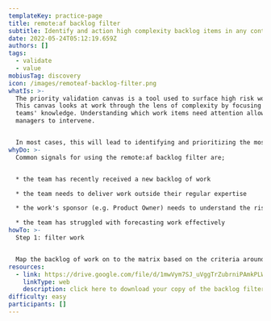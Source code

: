 ```yaml
---
templateKey: practice-page
title: remote:af backlog filter
subtitle: Identify and action high complexity backlog items in any context.
date: 2022-05-24T05:12:19.659Z
authors: []
tags:
  - validate
  - value
mobiusTag: discovery
icon: /images/remoteaf-backlog-filter.png
whatIs: >-
  The priority validation canvas is a tool used to surface high risk work items.
  This canvas looks at work through the lens of complexity by focusing on the
  teams' knowledge. Understanding which work items need attention allows
  managers to intervene.


  In most cases, this will lead to identifying and prioritizing the most unknown work higher in the backlog. Doing this will de-risk the backlog and improve predictability for the team. As with all remote:af patterns, the backlog filter is designed to be effective regardless of context and can be used across many types of teams.
whyDo: >-
  Common signals for using the remote:af backlog filter are;


  * the team has recently received a new backlog of work

  * the team needs to deliver work outside their regular expertise

  * the work's sponsor (e.g. Product Owner) needs to understand the risk profile of the work

  * the team has struggled with forecasting work effectively
howTo: >-
  Step 1: filter work


  Map the backlog of work on to the matrix based on the criteria around the edges.
resources:
  - link: https://drive.google.com/file/d/1mwVym7SJ_uVggTrZubrniPAmkPLWVokq/view?usp=sharing
    linkType: web
    description: click here to download your copy of the backlog filter
difficulty: easy
participants: []
---
```

